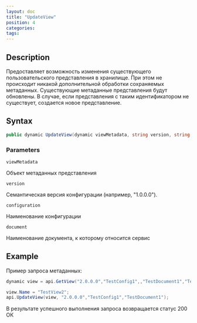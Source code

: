 ```yaml
---
layout: doc
title: "UpdateView"
position: 4
categories: 
tags:
---
```


## Description
Предоставляет возможность изменения существующего пользовательского представления в хранилище.
При этом не происходит никакой дополнительной обработки сохраняемых метаданных.
Существующие метаданные представления будут обновлены. В случае, если представления с таким идентификатором не существует,
создается новое представление.

## Syntax
```csharp
public dynamic UpdateView(dynamic viewMetadata, string version, string configuration, string document)
```

### Parameters

`viewMetadata`

Объект метаданных представления

`version`

Семантическая версия конфигурации (например, "1.0.0.0").

`configuration`

Наименование конфигурации

`document`

Наименование документа, к которому относится сервис

## Example


Пример запроса метаданных:

```csharp
dynamic view = api.GetView("2.0.0.0","TestConfig1",,"TestDocument1","TestView1");

view.Name = "TestView2";
api.UpdateView(view, "2.0.0.0","TestConfig1","TestDocument1");

```

В результате успешного выполнения запроса возвращается статус 200 ОК
